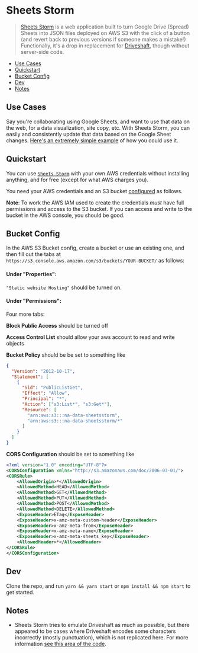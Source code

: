 # Sheets Storm

> [Sheets Storm](https://json.sheetsstorm.com/) is a web application built to turn Google Drive (Spread) Sheets into JSON files deployed on AWS S3 with the click of a button (and revert back to previous versions if someone makes a mistake!) Functionally, it's a drop in replacement for [Driveshaft](https://github.com/newsdev/driveshaft), though without server-side code.

- [Use Cases](#use-cases)
- [Quickstart](#quickstart)
- [Bucket Config](#bucket-config)
- [Dev](#dev)
- [Notes](#notes)

## Use Cases

Say you're collaborating using Google Sheets, and want to use that data on the web, for a data visualization, site copy, etc. With Sheets Storm, you can easily and consistently update that data based on the Google Sheet changes. [Here's an extremely simple example](https://json.sheetsstorm.com/examples/example.html) of how you could use it.

## Quickstart

You can use [`Sheets Storm`](https://json.sheetsstorm.com/) with your own AWS credentials without installing anything, and for free (except for what AWS charges you).

You need your AWS credentials and an S3 bucket [configured](<(#bucket-config)>) as follows.

**Note**: To work the AWS IAM used to create the credentials _must_ have full permissions and access to the S3 bucket. If you can access and write to the bucket in the AWS console, you should be good.

## Bucket Config

In the AWS S3 Bucket config, create a bucket or use an existing one, and then fill out the tabs at `https://s3.console.aws.amazon.com/s3/buckets/YOUR-BUCKET/` as follows:

#### Under "Properties":

`"Static website Hosting"` should be turned on.

#### Under "Permissions":

Four more tabs:

**Block Public Access** should be turned off

**Access Control List** should allow your aws account to read and write objects

**Bucket Policy** should be be set to something like

```json
{
  "Version": "2012-10-17",
  "Statement": [
    {
      "Sid": "PublicListGet",
      "Effect": "Allow",
      "Principal": "*",
      "Action": ["s3:List*", "s3:Get*"],
      "Resource": [
        "arn:aws:s3:::na-data-sheetsstorm",
        "arn:aws:s3:::na-data-sheetsstorm/*"
      ]
    }
  ]
}
```

**CORS Configuration** should be set to something like

```xml
<?xml version="1.0" encoding="UTF-8"?>
<CORSConfiguration xmlns="http://s3.amazonaws.com/doc/2006-03-01/">
<CORSRule>
    <AllowedOrigin>*</AllowedOrigin>
    <AllowedMethod>HEAD</AllowedMethod>
    <AllowedMethod>GET</AllowedMethod>
    <AllowedMethod>PUT</AllowedMethod>
    <AllowedMethod>POST</AllowedMethod>
    <AllowedMethod>DELETE</AllowedMethod>
    <ExposeHeader>ETag</ExposeHeader>
    <ExposeHeader>x-amz-meta-custom-header</ExposeHeader>
    <ExposeHeader>x-amz-meta-from</ExposeHeader>
    <ExposeHeader>x-amz-meta-name</ExposeHeader>
    <ExposeHeader>x-amz-meta-sheets_key</ExposeHeader>
    <AllowedHeader>*</AllowedHeader>
</CORSRule>
</CORSConfiguration>


```

## Dev

Clone the repo, and run `yarn && yarn start` or `npm install && npm start` to get started.

## Notes

- Sheets Storm tries to emulate Driveshaft as much as possible, but there appeared to be cases where Driveshaft encodes some characters incorrectly (mostly punctuation), which is not replicated here. For more information [see this area of the code](https://github.com/zischwartz/sheetsstorm/blob/master/src/get_sheetsdoc.js#L48-L103).
